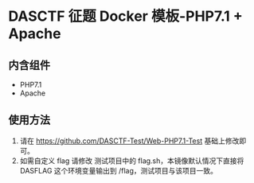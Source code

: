 # DASCTF 征题 Docker 模板-PHP7.1 + Apache
## 内含组件
- PHP7.1
- Apache

## 使用方法
1. 请在 https://github.com/DASCTF-Test/Web-PHP7.1-Test  基础上修改即可。
2. 如需自定义 flag 请修改 测试项目中的 flag.sh，本镜像默认情况下直接将 DASFLAG 这个环境变量输出到 /flag，测试项目与该项目一致。
